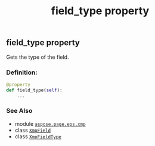 ﻿---
title: field_type property
second_title: Aspose.Page for Python via .NET API References
description: 
type: docs
weight: 60
url: /python-net/aspose.page.eps.xmp/xmpfield/field_type/
is_root: false
---

## field_type property


Gets the type of the field.
### Definition:
```python
@property
def field_type(self):
    ...
```

### See Also
* module [`aspose.page.eps.xmp`](../../)
* class [`XmpField`](/page/python-net/aspose.page.eps.xmp/xmpfield)
* class [`XmpFieldType`](/page/python-net/aspose.page.eps.xmp/xmpfieldtype)
